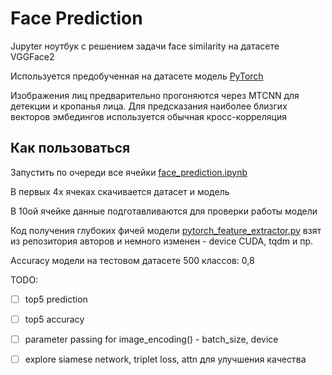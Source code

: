 # Face Prediction
Jupyter ноутбук с решением задачи face similarity на датасете VGGFace2

Используется предобученная на датасете модель [PyTorch](http://www.robots.ox.ac.uk/~vgg/data/vgg_face2/models/pytorch/resnet50_128_pytorch.tar.gz)

Изображения лиц предварительно прогоняются через MTCNN для детекции и кропанья лица. Для предсказания наиболее близгих векторов эмбедингов используется обычная кросс-корреляция

## Как пользоваться
Запустить по очереди все ячейки [face_prediction.ipynb](https://github.com/care1e55/face_similarity/blob/master/face_prediction.ipynb)

В первых 4х ячеках скачивается датасет и модель

В 10ой ячейке данные подготавливаются для проверки работы модели

Код получения глубоких фичей модели [pytorch_feature_extractor.py](https://github.com/care1e55/face_similarity/blob/master/pytorch_feature_extractor.py) взят из репозитория авторов и немного изменен - device CUDA, tqdm и пр.

Accuracy модели на тестовом датасете 500 классов: 0,8

TODO:
 - [ ] top5 prediction
 - [ ] top5 accuracy
 - [ ] parameter passing for image_encoding() - batch_size, device
 - [ ] explore siamese network, triplet loss, attn для улучшения качества

